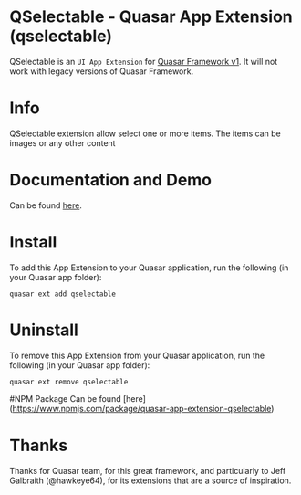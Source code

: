 QSelectable - Quasar App Extension (qselectable)
===

QSelectable is an `UI App Extension` for [Quasar Framework v1](https://v1.quasar-framework.org/). It will not work with legacy versions of Quasar Framework.

# Info
QSelectable extension allow select one or more items. The items can be images or any other content

# Documentation and Demo
Can be found [here](https://zoao.github.io/app-extension-qselectable/docs).

# Install
To add this App Extension to your Quasar application, run the following (in your Quasar app folder):
```
quasar ext add qselectable
```

# Uninstall
To remove this App Extension from your Quasar application, run the following (in your Quasar app folder):
```
quasar ext remove qselectable
```

#NPM Package
Can be found [here] (https://www.npmjs.com/package/quasar-app-extension-qselectable)

# Thanks
Thanks for Quasar team, for this great framework, and particularly to Jeff Galbraith (@hawkeye64), for its extensions that are a source of inspiration.

